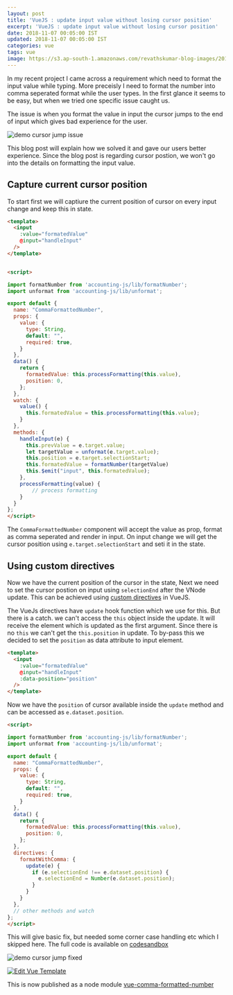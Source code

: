 ```yaml
---
layout: post
title: 'VueJS : update input value without losing cursor position'
excerpt: 'VueJS : update input value without losing cursor position'
date: 2018-11-07 00:05:00 IST
updated: 2018-11-07 00:05:00 IST
categories: vue
tags: vue
image: https://s3.ap-south-1.amazonaws.com/revathskumar-blog-images/2018/vue-cursor-jump-fix/cursor-jump-fixed.gif
---
```


In my recent project I came across a requirement which need to format the input value while typing. More preceisly I need to format the number into comma seperated format while the user types. In the first glance it seems to be easy, but when we tried one specific issue caught us.

The issue is when you format the value in input the cursor jumps to the end of input which gives bad experience for the user.

![demo cursor jump issue](https://s3.ap-south-1.amazonaws.com/revathskumar-blog-images/2018/vue-cursor-jump-fix/cursor-jump.gif)

This blog post will explain how we solved it and gave our users better experience. Since the blog post is regarding cursor postion, we won't go into the details on formatting the input value.

## <a class="anchor" name="capture-position" href="#capture-position"><i class="anchor-icon"></i></a>Capture current cursor position

To start first we will captiure the current position of cursor on every input change and keep this in state.

```html
<template>
  <input
    :value="formatedValue"
    @input="handleInput"
  />
</template>


<script>

import formatNumber from 'accounting-js/lib/formatNumber';
import unformat from 'accounting-js/lib/unformat';

export default {
  name: "CommaFormattedNumber",
  props: {
    value: {
      type: String,
      default: "",
      required: true,
    }
  },
  data() {
    return {
      formatedValue: this.processFormatting(this.value),
      position: 0,
    };
  },
  watch: {
    value() {
      this.formatedValue = this.processFormatting(this.value);
    }
  },
  methods: {
    handleInput(e) {
      this.prevValue = e.target.value;
      let targetValue = unformat(e.target.value);
      this.position = e.target.selectionStart;
      this.formatedValue = formatNumber(targetValue)
      this.$emit("input", this.formatedValue);
    },
    processFormatting(value) {
        // process formatting
    }
  }
};
</script>
```

The `CommaFormattedNumber` component will accept the value as prop, format as comma seperated and render in input. On input change we will get the cursor position using `e.target.selectionStart` and seti it in the state.


## <a class="anchor" name="using-directives" href="#using-directives"><i class="anchor-icon"></i></a>Using custom directives

Now we have the current position of the cursor in the state, Next we need to set the cursor postion on input using `selectionEnd` after the VNode update. This can be achieved using [custom directives][custom_directives] in VueJS. 

The VueJs directives have `update` hook function which we use for this. But there is a catch. we can't access the `this` object inside the update. It will receive the element which is updated as the first argument. Since there is no `this` we can't get the `this.position` in update. To by-pass this we decided to set the `position` as data attribute to input element.

```html
<template>
  <input
    :value="formatedValue"
    @input="handleInput"
    :data-position="position"
  />
</template>
```

Now we have the `position` of cursor available inside the `update` method and can be accessed as `e.dataset.position`.

```html
<script>

import formatNumber from 'accounting-js/lib/formatNumber';
import unformat from 'accounting-js/lib/unformat';

export default {
  name: "CommaFormattedNumber",
  props: {
    value: {
      type: String,
      default: "",
      required: true,
    }
  },
  data() {
    return {
      formatedValue: this.processFormatting(this.value),
      position: 0,
    };
  },
  directives: {
    formatWithComma: {
      update(e) {
        if (e.selectionEnd !== e.dataset.position) {
          e.selectionEnd = Number(e.dataset.position);
        }
      }
    }
  },
  // other methods and watch
};
</script>
```

This will give basic fix, but needed some corner case handling etc which I skipped here. The full code is available on [codesandbox][codesandbox]

![demo cursor jump fixed](https://s3.ap-south-1.amazonaws.com/revathskumar-blog-images/2018/vue-cursor-jump-fix/cursor-jump-fixed.gif)

[![Edit Vue Template](https://codesandbox.io/static/img/play-codesandbox.svg)](https://codesandbox.io/s/0ovwj219kp?module=%2Fsrc%2Fcomponents%2FCommaFormattedNumber.vue&view=preview)

This is now published as a node module [vue-comma-formatted-number][vue_comma_formatted_number]

[custom_directives]: https://vuejs.org/v2/guide/custom-directive.html
[codesandbox]: https://codesandbox.io/s/0ovwj219kp
[vue_comma_formatted_number]:https://www.npmjs.com/package/vue-comma-formatted-number